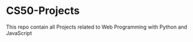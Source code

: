 # CS50-Projects
This repo contain all Projects related to Web Programming with Python and JavaScript
